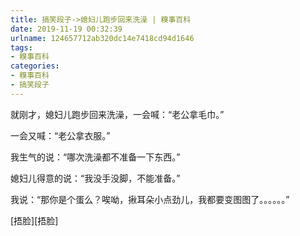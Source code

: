 ```yaml
---
title: 搞笑段子->媳妇儿跑步回来洗澡 | 糗事百科
date: 2019-11-19 00:32:39
urlname: 124657712ab320dc14e7418cd94d1646
tags: 
- 糗事百科
categories:
- 糗事百科
- 搞笑段子
---
```

就刚才，媳妇儿跑步回来洗澡，一会喊：“老公拿毛巾。”

一会又喊：“老公拿衣服。”

我生气的说：“哪次洗澡都不准备一下东西。”

媳妇儿得意的说：“我没手没脚，不能准备。”

我说：“那你是个蛋么？唉呦，揪耳朵小点劲儿，我都要变图图了。。。。。。”

[捂脸][捂脸]


